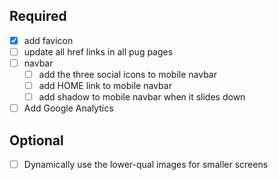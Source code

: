 ## Required
- [x] add favicon
- [ ] update all href links in all pug pages
- [ ] navbar 
    - [ ] add the three social icons to mobile navbar
    - [ ] add HOME link to mobile navbar
    - [ ] add shadow to mobile navbar when it slides down
- [ ] Add Google Analytics

## Optional
- [ ] Dynamically use the lower-qual images for smaller screens